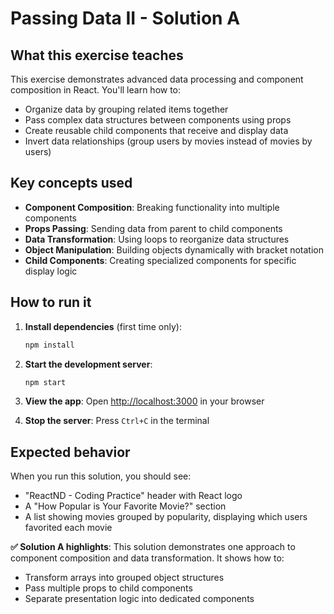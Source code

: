 # Passing Data II - Solution A

## What this exercise teaches

This exercise demonstrates advanced data processing and component composition in React. You'll learn how to:

- Organize data by grouping related items together
- Pass complex data structures between components using props
- Create reusable child components that receive and display data
- Invert data relationships (group users by movies instead of movies by users)

## Key concepts used

- **Component Composition**: Breaking functionality into multiple components
- **Props Passing**: Sending data from parent to child components
- **Data Transformation**: Using loops to reorganize data structures
- **Object Manipulation**: Building objects dynamically with bracket notation
- **Child Components**: Creating specialized components for specific display logic

## How to run it

1. **Install dependencies** (first time only):
   ```bash
   npm install
   ```

2. **Start the development server**:
   ```bash
   npm start
   ```

3. **View the app**: 
   Open [http://localhost:3000](http://localhost:3000) in your browser

4. **Stop the server**: Press `Ctrl+C` in the terminal

## Expected behavior

When you run this solution, you should see:

- "ReactND - Coding Practice" header with React logo
- A "How Popular is Your Favorite Movie?" section
- A list showing movies grouped by popularity, displaying which users favorited each movie

**✅ Solution A highlights**: This solution demonstrates one approach to component composition and data transformation. It shows how to:
- Transform arrays into grouped object structures
- Pass multiple props to child components
- Separate presentation logic into dedicated components
